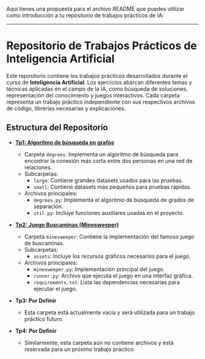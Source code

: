 Aquí tienes una propuesta para el archivo README que puedes utilizar como introducción a tu repositorio de trabajos prácticos de IA:

---

# Repositorio de Trabajos Prácticos de Inteligencia Artificial

Este repositorio contiene los trabajos prácticos desarrollados durante el curso de **Inteligencia Artificial**. Los ejercicios abarcan diferentes temas y técnicas aplicadas en el campo de la IA, como búsqueda de soluciones, representación del conocimiento y juegos interactivos. Cada carpeta representa un trabajo práctico independiente con sus respectivos archivos de código, librerías necesarias y explicaciones.

## Estructura del Repositorio

- [**Tp1: Algoritmo de búsqueda en grafos**](Tp1/README.md)
  - Carpeta `degrees`: Implementa un algoritmo de búsqueda para encontrar la conexión más corta entre dos personas en una red de relaciones. 
  - Subcarpetas:
    - `large`: Contiene grandes datasets usados para las pruebas.
    - `small`: Contiene datasets más pequeños para pruebas rápidas.
  - Archivos principales:
    - `degrees.py`: Implementa el algoritmo de búsqueda de grados de separación.
    - `util.py`: Incluye funciones auxiliares usadas en el proyecto.

- [**Tp2: Juego Buscaminas (Minesweeper)**](Tp2/README.md)
  - Carpeta `minesweeper`: Contiene la implementación del famoso juego de buscaminas.
  - Subcarpetas:
    - `assets`: Incluye los recursos gráficos necesarios para el juego.
  - Archivos principales:
    - `minesweeper.py`: Implementación principal del juego.
    - `runner.py`: Archivo que ejecuta el juego en una interfaz gráfica.
    - `requirements.txt`: Lista las dependencias necesarias para ejecutar el juego.

- **Tp3: Por Definir**
  - Esta carpeta está actualmente vacía y será utilizada para un trabajo práctico futuro.

- **Tp4: Por Definir**
  - Similarmente, esta carpeta aún no contiene archivos y está reservada para un próximo trabajo práctico.

##